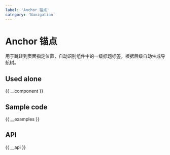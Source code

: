 ```yaml
---
label: 'Anchor 锚点'
category: 'Navigation'
---
```


# Anchor 锚点

用于跳转到页面指定位置，自动识别组件中的一级标题标签，根据层级自动生成导航树。

## Used alone

{{ __component }}

## Sample code

{{ __examples }}

## API

{{ __api }}

